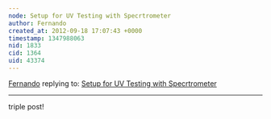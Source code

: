 ```yaml
---
node: Setup for UV Testing with Specrtrometer
author: Fernando
created_at: 2012-09-18 17:07:43 +0000
timestamp: 1347988063
nid: 1833
cid: 1364
uid: 43374
---
```




[Fernando](../profile/Fernando) replying to: [Setup for UV Testing with Specrtrometer](../notes/joshmc/4-28-2012/setup-uv-testing-specrtrometer)

----
triple post!